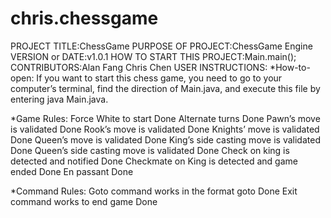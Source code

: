 # chris.chessgame

PROJECT TITLE:ChessGame
PURPOSE OF PROJECT:ChessGame Engine
VERSION or DATE:v1.0.1
HOW TO START THIS PROJECT:Main.main();
CONTRIBUTORS:Alan Fang Chris Chen
USER INSTRUCTIONS:
*How-to-open:
If you want to start this chess game, you need to go to your computer’s terminal, find the direction of Main.java, and execute this file by entering java Main.java.

*Game Rules:
Force White to start Done
Alternate turns Done 
Pawn’s move is validated Done
Rook’s move is validated Done
Knights’ move is validated Done
Queen’s move is validated Done
King’s side casting move is validated Done
Queen’s side casting move is validated Done
Check on king is detected and notified Done
Checkmate on King is detected and game ended Done
En passant Done

*Command Rules:
Goto command works in the format goto Done 
Exit command works to end game Done


